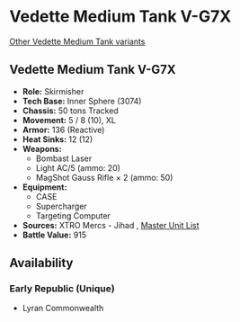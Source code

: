 # Vedette Medium Tank V-G7X 

[Other Vedette Medium Tank variants](../vedette_medium_tank.md) 

## Vedette Medium Tank V-G7X 

- **Role:** Skirmisher 
- **Tech Base:** Inner Sphere (3074) 
- **Chassis:** 50 tons Tracked 
- **Movement:** 5 / 8 (10), XL 
- **Armor:** 136 (Reactive) 
- **Heat Sinks:** 12 (12) 
- **Weapons:** 
  - Bombast Laser 
  - Light AC/5 (ammo: 20) 
  - MagShot Gauss Rifle × 2 (ammo: 50) 
- **Equipment:** 
  - CASE 
  - Supercharger 
  - Targeting Computer 
- **Sources:** XTRO Mercs - Jihad , [Master Unit List](http://masterunitlist.info/Unit/Details/3397) 
- **Battle Value:** 915 

## Availability 

### Early Republic (Unique) 

- Lyran Commonwealth 

